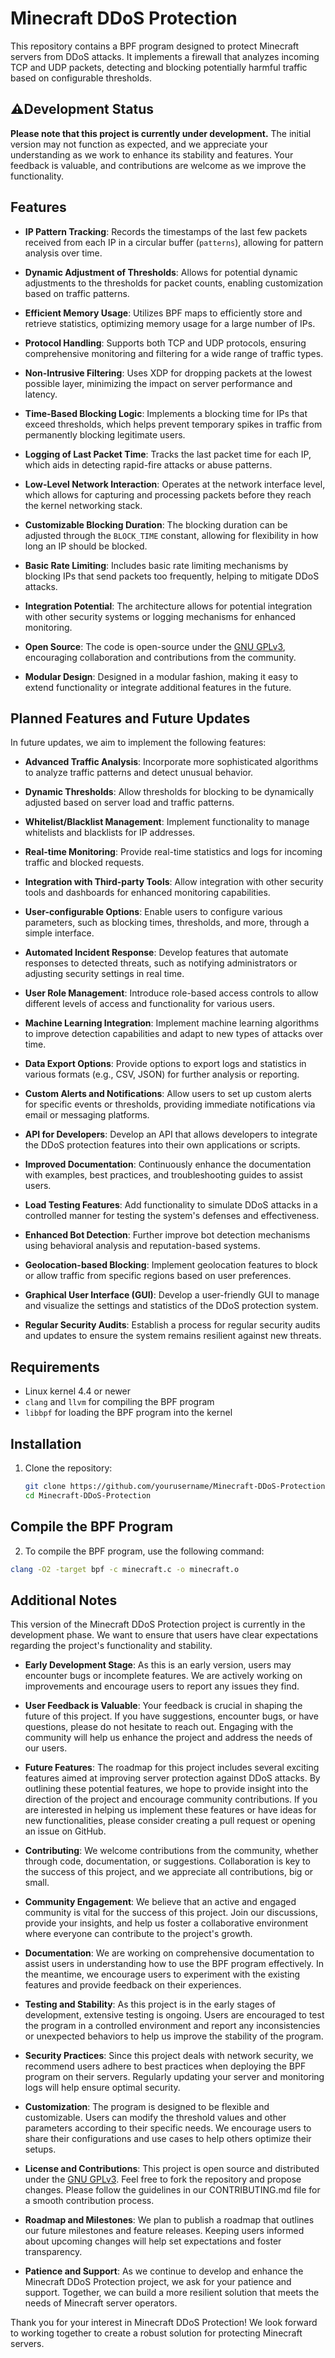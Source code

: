 # Minecraft DDoS Protection

This repository contains a BPF program designed to protect Minecraft servers from DDoS attacks. It implements a firewall that analyzes incoming TCP and UDP packets, detecting and blocking potentially harmful traffic based on configurable thresholds.

## ⚠️Development Status

**Please note that this project is currently under development.** The initial version may not function as expected, and we appreciate your understanding as we work to enhance its stability and features. Your feedback is valuable, and contributions are welcome as we improve the functionality.

## Features

- **IP Pattern Tracking**: Records the timestamps of the last few packets received from each IP in a circular buffer (`patterns`), allowing for pattern analysis over time.

- **Dynamic Adjustment of Thresholds**: Allows for potential dynamic adjustments to the thresholds for packet counts, enabling customization based on traffic patterns.

- **Efficient Memory Usage**: Utilizes BPF maps to efficiently store and retrieve statistics, optimizing memory usage for a large number of IPs.

- **Protocol Handling**: Supports both TCP and UDP protocols, ensuring comprehensive monitoring and filtering for a wide range of traffic types.

- **Non-Intrusive Filtering**: Uses XDP for dropping packets at the lowest possible layer, minimizing the impact on server performance and latency.

- **Time-Based Blocking Logic**: Implements a blocking time for IPs that exceed thresholds, which helps prevent temporary spikes in traffic from permanently blocking legitimate users.

- **Logging of Last Packet Time**: Tracks the last packet time for each IP, which aids in detecting rapid-fire attacks or abuse patterns.

- **Low-Level Network Interaction**: Operates at the network interface level, which allows for capturing and processing packets before they reach the kernel networking stack.

- **Customizable Blocking Duration**: The blocking duration can be adjusted through the `BLOCK_TIME` constant, allowing for flexibility in how long an IP should be blocked.

- **Basic Rate Limiting**: Includes basic rate limiting mechanisms by blocking IPs that send packets too frequently, helping to mitigate DDoS attacks.

- **Integration Potential**: The architecture allows for potential integration with other security systems or logging mechanisms for enhanced monitoring.

- **Open Source**: The code is open-source under the [GNU GPLv3](LICENSE), encouraging collaboration and contributions from the community.

- **Modular Design**: Designed in a modular fashion, making it easy to extend functionality or integrate additional features in the future.


## Planned Features and Future Updates

In future updates, we aim to implement the following features:

- **Advanced Traffic Analysis**: Incorporate more sophisticated algorithms to analyze traffic patterns and detect unusual behavior.

- **Dynamic Thresholds**: Allow thresholds for blocking to be dynamically adjusted based on server load and traffic patterns.

- **Whitelist/Blacklist Management**: Implement functionality to manage whitelists and blacklists for IP addresses.

- **Real-time Monitoring**: Provide real-time statistics and logs for incoming traffic and blocked requests.

- **Integration with Third-party Tools**: Allow integration with other security tools and dashboards for enhanced monitoring capabilities.

- **User-configurable Options**: Enable users to configure various parameters, such as blocking times, thresholds, and more, through a simple interface.

- **Automated Incident Response**: Develop features that automate responses to detected threats, such as notifying administrators or adjusting security settings in real time.

- **User Role Management**: Introduce role-based access controls to allow different levels of access and functionality for various users.

- **Machine Learning Integration**: Implement machine learning algorithms to improve detection capabilities and adapt to new types of attacks over time.

- **Data Export Options**: Provide options to export logs and statistics in various formats (e.g., CSV, JSON) for further analysis or reporting.

- **Custom Alerts and Notifications**: Allow users to set up custom alerts for specific events or thresholds, providing immediate notifications via email or messaging platforms.

- **API for Developers**: Develop an API that allows developers to integrate the DDoS protection features into their own applications or scripts.

- **Improved Documentation**: Continuously enhance the documentation with examples, best practices, and troubleshooting guides to assist users.

- **Load Testing Features**: Add functionality to simulate DDoS attacks in a controlled manner for testing the system's defenses and effectiveness.

- **Enhanced Bot Detection**: Further improve bot detection mechanisms using behavioral analysis and reputation-based systems.

- **Geolocation-based Blocking**: Implement geolocation features to block or allow traffic from specific regions based on user preferences.

- **Graphical User Interface (GUI)**: Develop a user-friendly GUI to manage and visualize the settings and statistics of the DDoS protection system.

- **Regular Security Audits**: Establish a process for regular security audits and updates to ensure the system remains resilient against new threats.


## Requirements

- Linux kernel 4.4 or newer
- `clang` and `llvm` for compiling the BPF program
- `libbpf` for loading the BPF program into the kernel

## Installation

1. Clone the repository:
   ```bash
   git clone https://github.com/yourusername/Minecraft-DDoS-Protection.git
   cd Minecraft-DDoS-Protection
   ```
## Compile the BPF Program

2. To compile the BPF program, use the following command:

```bash
clang -O2 -target bpf -c minecraft.c -o minecraft.o
```


## Additional Notes

This version of the Minecraft DDoS Protection project is currently in the development phase. We want to ensure that users have clear expectations regarding the project's functionality and stability. 

- **Early Development Stage**: As this is an early version, users may encounter bugs or incomplete features. We are actively working on improvements and encourage users to report any issues they find.

- **User Feedback is Valuable**: Your feedback is crucial in shaping the future of this project. If you have suggestions, encounter bugs, or have questions, please do not hesitate to reach out. Engaging with the community will help us enhance the project and address the needs of our users.

- **Future Features**: The roadmap for this project includes several exciting features aimed at improving server protection against DDoS attacks. By outlining these potential features, we hope to provide insight into the direction of the project and encourage community contributions. If you are interested in helping us implement these features or have ideas for new functionalities, please consider creating a pull request or opening an issue on GitHub.

- **Contributing**: We welcome contributions from the community, whether through code, documentation, or suggestions. Collaboration is key to the success of this project, and we appreciate all contributions, big or small.

- **Community Engagement**: We believe that an active and engaged community is vital for the success of this project. Join our discussions, provide your insights, and help us foster a collaborative environment where everyone can contribute to the project's growth.

- **Documentation**: We are working on comprehensive documentation to assist users in understanding how to use the BPF program effectively. In the meantime, we encourage users to experiment with the existing features and provide feedback on their experiences.

- **Testing and Stability**: As this project is in the early stages of development, extensive testing is ongoing. Users are encouraged to test the program in a controlled environment and report any inconsistencies or unexpected behaviors to help us improve the stability of the program.

- **Security Practices**: Since this project deals with network security, we recommend users adhere to best practices when deploying the BPF program on their servers. Regularly updating your server and monitoring logs will help ensure optimal security.

- **Customization**: The program is designed to be flexible and customizable. Users can modify the threshold values and other parameters according to their specific needs. We encourage users to share their configurations and use cases to help others optimize their setups.

- **License and Contributions**: This project is open source and distributed under the [GNU GPLv3](LICENSE). Feel free to fork the repository and propose changes. Please follow the guidelines in our CONTRIBUTING.md file for a smooth contribution process.

- **Roadmap and Milestones**: We plan to publish a roadmap that outlines our future milestones and feature releases. Keeping users informed about upcoming changes will help set expectations and foster transparency.

- **Patience and Support**: As we continue to develop and enhance the Minecraft DDoS Protection project, we ask for your patience and support. Together, we can build a more resilient solution that meets the needs of Minecraft server operators.


Thank you for your interest in Minecraft DDoS Protection! We look forward to working together to create a robust solution for protecting Minecraft servers.



  
